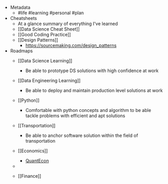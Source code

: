 - Metadata
    - #life #learning #personal #plan
- Cheatsheets
    - At a glance summary of everything I've learned
    - [[Data Science Cheat Sheet]]
    - [[Good Coding Practice]]
    - [[Design Patterns]]
	    - https://sourcemaking.com/design_patterns
- Roadmaps
    - [[Data Science Learning]]
        - Be able to prototype DS solutions with high confidence at work
    - [[Data Engineering Learning]]
        - Be able to deploy and maintain production level solutions at work
    - [[Python]]
        - Comfortable with python concepts and algorithm to be able tackle problems with efficient and apt solutions
    - [[Transportation]]
        - Be able to anchor software solution within the field of transportation
    - [[Economics]]
	    - [QuantEcon](https://quantecon.org/)
    - 

    - [[Finance]]
